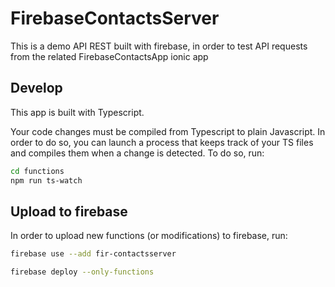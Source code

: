 # FirebaseContactsServer

This is a demo API REST built with firebase, in order to test API requests from the related FirebaseContactsApp ionic app

## Develop

This app is built with Typescript.

Your code changes must be compiled from Typescript to plain Javascript.
In order to do so, you can launch a process that keeps track of your TS files and compiles them when a change is detected. To do so, run:

```bash
cd functions
npm run ts-watch
```

## Upload to firebase

In order to upload new functions (or modifications) to firebase, run:

```bash
firebase use --add fir-contactsserver

firebase deploy --only-functions
```